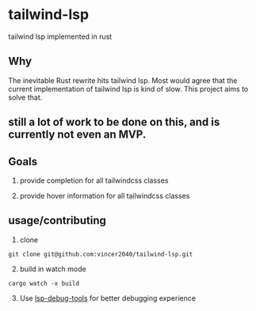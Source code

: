 # tailwind-lsp
tailwind lsp implemented in rust

## Why 

The inevitable Rust rewrite hits tailwind lsp. Most would agree that the current implementation of 
tailwind lsp is kind of slow. This project aims to solve that. 

## still a lot of work to be done on this, and is currently not even an MVP. 

## Goals 

1. provide completion for all tailwindcss classes

2. provide hover information for all tailwindcss classes

## usage/contributing

1. clone

```
git clone git@github.com:vincer2040/tailwind-lsp.git
```

2. build in watch mode 

```
cargo watch -x build 
```

3. Use [lsp-debug-tools](https://github.com/ThePrimeagen/lsp-debug-tools.nvim) for better debugging experience

